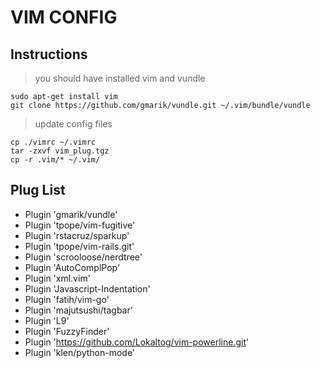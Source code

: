 # VIM CONFIG

## Instructions

> you should have installed vim and vundle  

```
sudo apt-get install vim
git clone https://github.com/gmarik/vundle.git ~/.vim/bundle/vundle
```
> update config files  

```
cp ./vimrc ~/.vimrc
tar -zxvf vim_plug.tgz
cp -r .vim/* ~/.vim/
```

## Plug List

* Plugin 'gmarik/vundle'
* Plugin 'tpope/vim-fugitive'
* Plugin 'rstacruz/sparkup'
* Plugin 'tpope/vim-rails.git'
* Plugin 'scrooloose/nerdtree'
* Plugin 'AutoComplPop'
* Plugin 'xml.vim'
* Plugin 'Javascript-Indentation'
* Plugin 'fatih/vim-go'
* Plugin 'majutsushi/tagbar'
* Plugin 'L9'
* Plugin 'FuzzyFinder'
* Plugin 'https://github.com/Lokaltog/vim-powerline.git'
* Plugin 'klen/python-mode'
